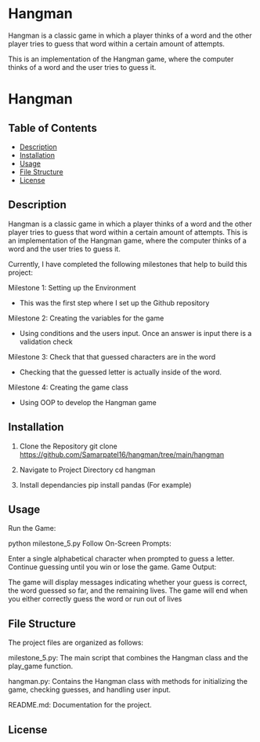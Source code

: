 # Hangman
Hangman is a classic game in which a player thinks of a word and the other player tries to guess that word within a certain amount of attempts.

This is an implementation of the Hangman game, where the computer thinks of a word and the user tries to guess it. 


# Hangman

## Table of Contents
- [Description](#description)
- [Installation](#installation)
- [Usage](#usage)
- [File Structure](#file-structure)
- [License](#license)

## Description

Hangman is a classic game in which a player thinks of a word and the other player tries to guess that word within a certain amount of attempts.
This is an implementation of the Hangman game, where the computer thinks of a word and the user tries to guess it. 

Currently, I have completed the following milestones that help to build this project:

Milestone 1: Setting up the Environment 
- This was the first step where I set up the Github repository

Milestone 2: Creating the variables for the game
- Using conditions and the users input. Once an answer is input there is a validation check

Milestone 3: Check that that guessed characters are in the word
- Checking that the guessed letter is actually inside of the word.

Milestone 4: Creating the game class
- Using OOP to develop the Hangman game

## Installation

1. Clone the Repository
git clone https://github.com/Samarpatel16/hangman/tree/main/hangman

2. Navigate to Project Directory
cd hangman

3. Install dependancies
pip install pandas (For example) 

## Usage
Run the Game:

python milestone_5.py
Follow On-Screen Prompts:

Enter a single alphabetical character when prompted to guess a letter.
Continue guessing until you win or lose the game.
Game Output:

The game will display messages indicating whether your guess is correct, the word guessed so far, and the remaining lives.
The game will end when you either correctly guess the word or run out of lives

## File Structure

The project files are organized as follows:

milestone_5.py: The main script that combines the Hangman class and the play_game function.

hangman.py: Contains the Hangman class with methods for initializing the game, checking guesses, and handling user input.

README.md: Documentation for the project.

## License


